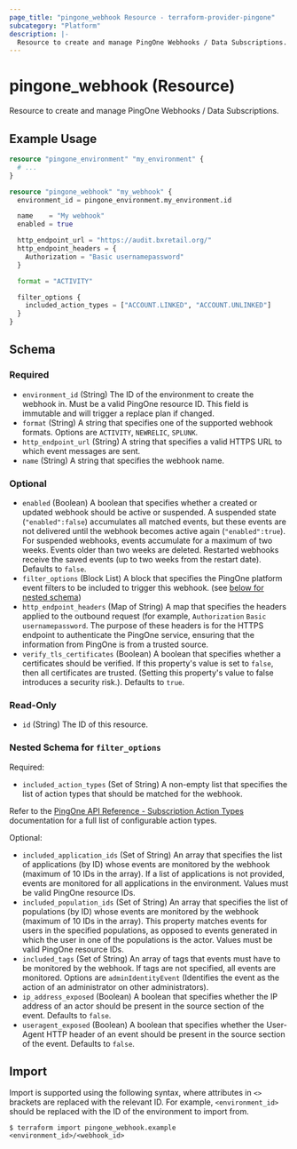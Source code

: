 ```yaml
---
page_title: "pingone_webhook Resource - terraform-provider-pingone"
subcategory: "Platform"
description: |-
  Resource to create and manage PingOne Webhooks / Data Subscriptions.
---
```


# pingone_webhook (Resource)

Resource to create and manage PingOne Webhooks / Data Subscriptions.

## Example Usage

```terraform
resource "pingone_environment" "my_environment" {
  # ...
}

resource "pingone_webhook" "my_webhook" {
  environment_id = pingone_environment.my_environment.id

  name    = "My webhook"
  enabled = true

  http_endpoint_url = "https://audit.bxretail.org/"
  http_endpoint_headers = {
    Authorization = "Basic usernamepassword"
  }

  format = "ACTIVITY"

  filter_options {
    included_action_types = ["ACCOUNT.LINKED", "ACCOUNT.UNLINKED"]
  }
}
```

<!-- schema generated by tfplugindocs -->
## Schema

### Required

- `environment_id` (String) The ID of the environment to create the webhook in.  Must be a valid PingOne resource ID.  This field is immutable and will trigger a replace plan if changed.
- `format` (String) A string that specifies one of the supported webhook formats.  Options are `ACTIVITY`, `NEWRELIC`, `SPLUNK`.
- `http_endpoint_url` (String) A string that specifies a valid HTTPS URL to which event messages are sent.
- `name` (String) A string that specifies the webhook name.

### Optional

- `enabled` (Boolean) A boolean that specifies whether a created or updated webhook should be active or suspended. A suspended state (`"enabled":false`) accumulates all matched events, but these events are not delivered until the webhook becomes active again (`"enabled":true`). For suspended webhooks, events accumulate for a maximum of two weeks. Events older than two weeks are deleted. Restarted webhooks receive the saved events (up to two weeks from the restart date).  Defaults to `false`.
- `filter_options` (Block List) A block that specifies the PingOne platform event filters to be included to trigger this webhook. (see [below for nested schema](#nestedblock--filter_options))
- `http_endpoint_headers` (Map of String) A map that specifies the headers applied to the outbound request (for example, `Authorization` `Basic usernamepassword`. The purpose of these headers is for the HTTPS endpoint to authenticate the PingOne service, ensuring that the information from PingOne is from a trusted source.
- `verify_tls_certificates` (Boolean) A boolean that specifies whether a certificates should be verified. If this property's value is set to `false`, then all certificates are trusted. (Setting this property's value to false introduces a security risk.).  Defaults to `true`.

### Read-Only

- `id` (String) The ID of this resource.

<a id="nestedblock--filter_options"></a>
### Nested Schema for `filter_options`

Required:

- `included_action_types` (Set of String) A non-empty list that specifies the list of action types that should be matched for the webhook.

Refer to the [PingOne API Reference - Subscription Action Types](https://apidocs.pingidentity.com/pingone/platform/v1/api/#subscription-action-types) documentation for a full list of configurable action types.

Optional:

- `included_application_ids` (Set of String) An array that specifies the list of applications (by ID) whose events are monitored by the webhook (maximum of 10 IDs in the array). If a list of applications is not provided, events are monitored for all applications in the environment.  Values must be valid PingOne resource IDs.
- `included_population_ids` (Set of String) An array that specifies the list of populations (by ID) whose events are monitored by the webhook (maximum of 10 IDs in the array). This property matches events for users in the specified populations, as opposed to events generated in which the user in one of the populations is the actor.  Values must be valid PingOne resource IDs.
- `included_tags` (Set of String) An array of tags that events must have to be monitored by the webhook. If tags are not specified, all events are monitored.  Options are `adminIdentityEvent` (Identifies the event as the action of an administrator on other administrators).
- `ip_address_exposed` (Boolean) A boolean that specifies whether the IP address of an actor should be present in the source section of the event.  Defaults to `false`.
- `useragent_exposed` (Boolean) A boolean that specifies whether the User-Agent HTTP header of an event should be present in the source section of the event.  Defaults to `false`.

## Import

Import is supported using the following syntax, where attributes in `<>` brackets are replaced with the relevant ID.  For example, `<environment_id>` should be replaced with the ID of the environment to import from.

```shell
$ terraform import pingone_webhook.example <environment_id>/<webhook_id>
```
